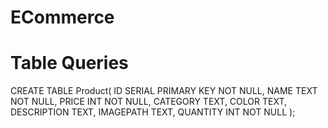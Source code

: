 # ECommerce

# Table Queries

CREATE TABLE Product(
   ID SERIAL  PRIMARY KEY     NOT NULL,
   NAME           TEXT    NOT NULL,
   PRICE            INT     NOT NULL,
   CATEGORY        TEXT,
   COLOR			TEXT,
   DESCRIPTION          TEXT,
   IMAGEPATH	   TEXT,
	QUANTITY	INT     NOT NULL
);